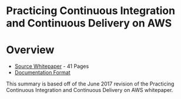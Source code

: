# **Practicing Continuous Integration and Continuous Delivery on AWS**

# Overview
- [Source Whitepaper](https://docs.aws.amazon.com/whitepapers/latest/practicing-continuous-integration-continuous-delivery/practicing-continuous-integration-continuous-delivery.pdf) - 41 Pages
- [Documentation Format](https://docs.aws.amazon.com/whitepapers/latest/practicing-continuous-integration-continuous-delivery/welcome.html)

This summary is based off of the June 2017 revision of the Practicing Continuous Integration and Continuous Delivery on AWS whitepaper.